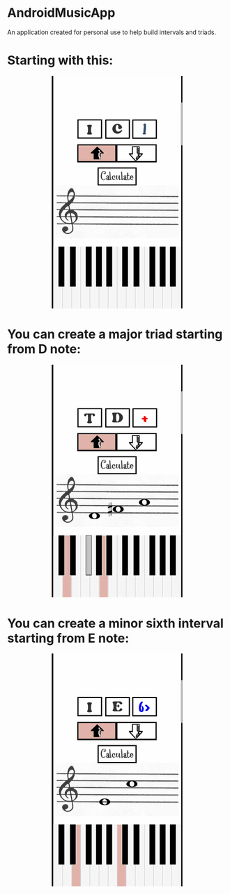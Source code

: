 # AndroidMusicApp
An application created for personal use to help build intervals and triads.
# Starting with this:
<p align="center">
  <img src="https://github.com/Foxtrot007-ai/AndroidMusicApp/blob/main/375764044_1305420363436611_5988242127740110625_n.jpg" width="300" >
</p> 

# You can create a major triad starting from D note:
<p align="center">
  <img src="https://github.com/Foxtrot007-ai/AndroidMusicApp/blob/main/375761677_994643701810050_3349985187256734975_n.jpg" width="300" >
</p>

# You can create a minor sixth interval starting from E note:
<p align="center">
  <img src="https://github.com/Foxtrot007-ai/AndroidMusicApp/blob/main/375765072_261576100080473_511748684330621326_n.jpg" width="300" >
</p>
